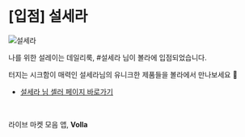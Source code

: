# [입점] 설세라

![설세라](../../assets/marketing/dist/seller-seolsera.png)

나를 위한 설레이는 데일리룩, #설세라 님이 볼라에 입점되었습니다.

터지는 시크함이 매력인 설세라님의 유니크한 제품들을 볼라에서 만나보세요 💝

- [설세라 님 셀러 페이지 바로가기](volla://deeplink/seller/47)

<br>

라이브 마켓 모음 앱, **Volla**
